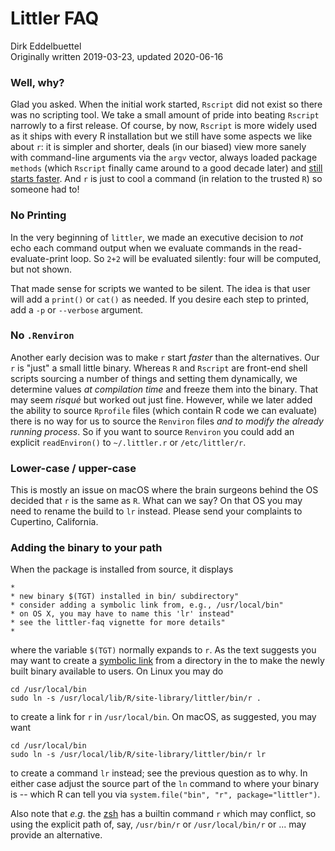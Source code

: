 # Littler FAQ

Dirk Eddelbuettel  
Originally written 2019-03-23, updated 2020-06-16

### Well, why?

Glad you asked. When the initial work started, `Rscript` did not exist so
there was no scripting tool. We take a small amount of pride into beating
`Rscript` narrowly to a first release.  Of course, by now, `Rscript` is more
widely used as it ships with every R installation but we still have some
aspects we like about `r`: it is simpler and shorter, deals (in our biased)
view more sanely with command-line arguments via the `argv` vector, always
loaded package `methods` (which `Rscript` finally came around to a good
decade later) and [still starts
faster](http://dirk.eddelbuettel.com/blog/2014/09/02/#littler-faster-at-doing-nothing).
And `r` is just to cool a command (in relation to the trusted `R`) so someone
had to!

### No Printing

In the very beginning of `littler`, we made an executive decision to _not_
echo each command output when we evaluate commands in the read-evaluate-print
loop.  So `2+2` will be evaluated silently: four will be computed, but not shown.

That made sense for scripts we wanted to be silent. The idea is that user
will add a `print()` or `cat()` as needed.  If you desire each step to
printed, add a `-p` or `--verbose` argument.


### No `.Renviron`

Another early decision was to make `r` start _faster_ than the alternatives.
Our `r` is "just" a small little binary.  Whereas `R` and `Rscript` are
front-end shell scripts sourcing a number of things and setting them
dynamically, we determine values _at compilation time_ and freeze them into
the binary.  That may seem _risqué_ but worked out just fine.  However, while
we later added the ability to source `Rprofile` files (which contain R code
we can evaluate) there is no way for us to source the `Renviron` files _and
to modify the already running process_.  So if you want to source `Renviron`
you could add an explicit `readEnviron()` to `~/.littler.r` or
`/etc/littler/r`. 

### Lower-case / upper-case

This is mostly an issue on macOS where the brain surgeons behind the OS
decided that `r` is the same as `R`. What can we say?  On that OS you may
need to rename the build to `lr` instead.  Please send your complaints to
Cupertino, California. 

### Adding the binary to your path

When the package is installed from source, it displays 

```
*
* new binary $(TGT) installed in bin/ subdirectory"
* consider adding a symbolic link from, e.g., /usr/local/bin"
* on OS X, you may have to name this 'lr' instead"
* see the littler-faq vignette for more details"
*
```

where the variable `$(TGT)` normally expands to `r`. As the text suggests you may 
want to create a [symbolic link](https://en.wikipedia.org/wiki/Symbolic_link) from a
directory in the to make the newly built binary available to users.  On Linux you 
may do

```
cd /usr/local/bin 
sudo ln -s /usr/local/lib/R/site-library/littler/bin/r .
```

to create a link for `r` in `/usr/local/bin`.  On macOS, as suggested, you may want

```
cd /usr/local/bin 
sudo ln -s /usr/local/lib/R/site-library/littler/bin/r lr
```

to create a command `lr` instead; see the previous question as to why.  In either case
adjust the source part of the `ln` command to where your binary is -- which R can tell 
you via `system.file("bin", "r", package="littler")`.

Also note that _e.g._ the [zsh](http://zsh.sourceforge.net/) has a builtin
command `r` which may conflict, so using the explicit path of, say,
`/usr/bin/r` or `/usr/local/bin/r` or ... may provide an alternative.
